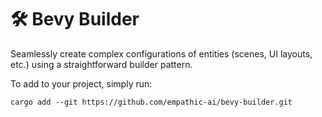 # 🛠️ Bevy Builder

Seamlessly create complex configurations of entities (scenes, UI layouts, etc.) using a straightforward builder pattern.

To add to your project, simply run:

```
cargo add --git https://github.com/empathic-ai/bevy-builder.git
```
